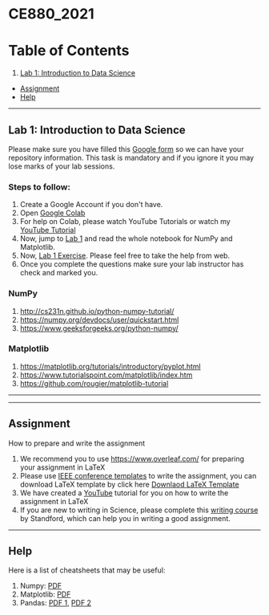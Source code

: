 # CE880_2021

# Table of Contents
1. [Lab 1: Introduction to Data Science](#introduction)
<!-- 2. [Lab 6: Data Exploration](#DE)
3. [Lab 7: Deep Learning for Images and Text](#DL)
4. [Lab 8: Transfer Learning](#TL) -->
* [Assignment](#assignment)
* [Help](#help)

***

## Lab 1: Introduction to Data Science <a name="introduction"></a>

Please make sure you have filled this [Google form](https://forms.gle/iZdf6LSAjCz4EVYbA) so we can have your repository information. This task is mandatory and if you ignore it you may lose marks of your lab sessions.

### Steps to follow:

1. Create a Google Account if you don't have.
2. Open [Google Colab](https://colab.research.google.com/)
3. For help on Colab, please watch YouTube Tutorials or watch my [YouTube Tutorial](https://www.youtube.com/watch?v=Zwqy5ub_-00&list=PLIzq8uevSgtdhgCzajHUUESPifdw5ol1N)
4. Now, jump to [Lab 1](https://github.com/sagihaider/CE888_2021/tree/master/Lab_1) and read the whole notebook for NumPy and Matplotlib. 
5. Now, [Lab 1 Exercise](https://github.com/sagihaider/CE888_2021/blob/main/Lab_1/Exercise_Lab_1.ipynb). Please feel free to take the help from web.
6. Once you complete the questions make sure your lab instructor has check and marked you. 

### NumPy

1. http://cs231n.github.io/python-numpy-tutorial/ 
2. https://numpy.org/devdocs/user/quickstart.html
3. https://www.geeksforgeeks.org/python-numpy/

### Matplotlib

1. https://matplotlib.org/tutorials/introductory/pyplot.html
2. https://www.tutorialspoint.com/matplotlib/index.htm
3. https://github.com/rougier/matplotlib-tutorial 

***


***

## Assignment <a name="assignment"></a>

How to prepare and write the assignment 

1. We recommend you to use https://www.overleaf.com/ for preparing your assignment in LaTeX
2. Please use [IEEE conference templates](https://www.ieee.org/conferences/publishing/templates.html) to write the assignment, you can download LaTeX template by click here [Downlaod LaTeX Template](https://www.ieee.org/content/dam/ieee-org/ieee/web/org/pubs/conference-latex-template_10-17-19.zip) 
3. We have created a [YouTube](https://www.youtube.com/watch?embed=no&v=Ubi1lg4CXrw&t=314s) tutorial for you on how to write the assignment in LaTeX
4. If you are new to writing in Science, please complete this [writing course](https://www.youtube.com/watch?list=PL7MSLdv6U956caUxMGr7c0sBD7ZIP-Nie&v=Pbb0H114PYM&feature=emb_title) by Standford, which can help you in writing a good assignment.

***

## Help <a name="help"></a>

Here is a list of cheatsheets that may be useful:

1. Numpy: [PDF](https://s3.amazonaws.com/assets.datacamp.com/blog_assets/Numpy_Python_Cheat_Sheet.pdf)
2. Matplotlib: [PDF](https://s3.amazonaws.com/assets.datacamp.com/blog_assets/Python_Matplotlib_Cheat_Sheet.pdf)
3. Pandas: [PDF 1](https://datacamp-community-prod.s3.amazonaws.com/dbed353d-2757-4617-8206-8767ab379ab3), [PDF 2](https://s3.amazonaws.com/assets.datacamp.com/blog_assets/Python_Pandas_Cheat_Sheet_2.pdf)

